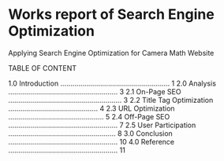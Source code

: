 # Works report of Search Engine Optimization

Applying Search Engine Optimization for Camera Math Website

TABLE OF CONTENT

1.0 Introduction 			……………………………………………….	1
2.0 Analysis			……………………………………………….	3
  2.1 On-Page SEO   …………………………………………………  3
  2.2 Title Tag Optimization 	.……………………………………..	4
  2.3 URL Optimization     …………………………………………	5
  2.4 Off-Page SEO    ……………………………………………….  7
  2.5 User Participation  ………………………………………………  8
3.0 Conclusion 			……………………………………………….	10
4.0 Reference 			……………………………………………….  11
